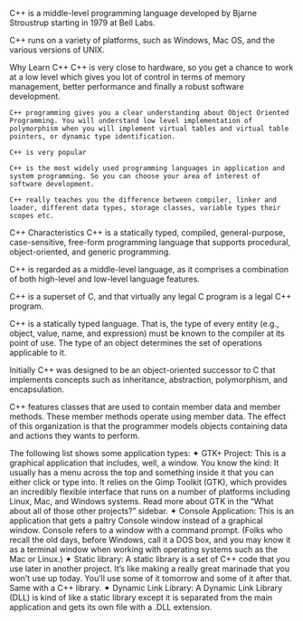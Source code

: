 C++ is a middle-level programming language developed by Bjarne Stroustrup starting in 1979 at Bell Labs.



C++ runs on a variety of platforms, such as Windows, Mac OS, and the various versions of UNIX.


Why Learn C++
    C++ is very close to hardware, so you get a chance to work at a low level which gives you lot of control in terms of memory management, better performance and finally a robust software development.

    C++ programming gives you a clear understanding about Object Oriented Programming. You will understand low level implementation of polymorphism when you will implement virtual tables and virtual table pointers, or dynamic type identification.

    C++ is very popular

    C++ is the most widely used programming languages in application and system programming. So you can choose your area of interest of software development.

    C++ really teaches you the difference between compiler, linker and loader, different data types, storage classes, variable types their scopes etc.



C++ Characteristics
C++ is a statically typed, compiled, general-purpose, case-sensitive, free-form programming language that supports procedural, object-oriented, and generic programming.

C++ is regarded as a middle-level language, as it comprises a combination of both high-level and low-level language features.

C++ is a superset of C, and that virtually any legal C program is a legal C++ program.



C++ is a statically typed language. That is, the type of every entity (e.g., object, value, name, and expression) must be known to the compiler at its point of use.
The type of an object determines the set of operations applicable to it.



Initially C++ was designed to be an object-oriented successor to C that implements concepts such as inheritance, abstraction, polymorphism, and encapsulation.

C++ features classes that are used to contain member data and member
methods. These member methods operate using member data. The effect of this
organization is that the programmer models objects containing data and actions they wants to perform.







The following list shows some application types:
✦ GTK+ Project: This is a graphical application that includes, well, a window.
You know the kind: It usually has a menu across the top and something
inside it that you can either click or type into. It relies on the Gimp Toolkit
(GTK), which provides an incredibly flexible interface that runs on a
number of platforms including Linux, Mac, and Windows systems. Read
more about GTK in the “What about all of those other projects?” sidebar.
✦ Console Application: This is an application that gets a paltry Console
window instead of a graphical window. Console refers to a window with
a command prompt. (Folks who recall the old days, before Windows, call
it a DOS box, and you may know it as a terminal window when working
with operating systems such as the Mac or Linux.)
✦ Static library: A static library is a set of C++ code that you use later in
another project. It’s like making a really great marinade that you won’t
use up today. You’ll use some of it tomorrow and some of it after that.
Same with a C++ library.
✦ Dynamic Link Library: A Dynamic Link Library (DLL) is kind of like a
static library except it is separated from the main application and gets
its own file with a .DLL extension.

